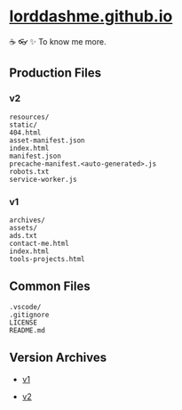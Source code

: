 # [lorddashme.github.io](https://lorddashme.github.io/)

:coffee: :eyeglasses: :sparkles: To know me more.

## Production Files

### v2

```text
resources/
static/
404.html
asset-manifest.json
index.html
manifest.json
precache-manifest.<auto-generated>.js
robots.txt
service-worker.js
```

### v1

```text
archives/
assets/
ads.txt
contact-me.html
index.html
tools-projects.html
```

## Common Files

```text
.vscode/
.gitignore
LICENSE
README.md
```

## Version Archives

- [v1](v1/)

- [v2](v2/)
